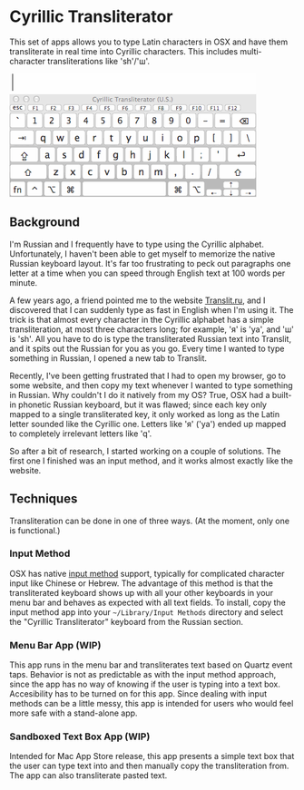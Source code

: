 # Cyrillic Transliterator

This set of apps allows you to type Latin characters in OSX and have them transliterate in real time into Cyrillic characters. This includes multi-character transliterations like 'sh'/'ш'.

![Demo](Demo.gif)

## Background

I'm Russian and I frequently have to type using the Cyrillic alphabet. Unfortunately, I haven't been able to get myself to memorize the native Russian keyboard layout. It's far too frustrating to peck out paragraphs one letter at a time when you can speed through English text at 100 words per minute.

A few years ago, a friend pointed me to the website [Translit.ru][1], and I discovered that I can suddenly type as fast in English when I'm using it. The trick is that almost every character in the Cyrillic alphabet has a simple transliteration, at most three characters long; for example, 'я' is 'ya', and 'ш' is 'sh'. All you have to do is type the transliterated Russian text into Translit, and it spits out the Russian for you as you go. Every time I wanted to type something in Russian, I opened a new tab to Translit.

Recently, I've been getting frustrated that I had to open my browser, go to some website, and then copy my text whenever I wanted to type something in Russian. Why couldn't I do it natively from my OS? True, OSX had a built-in phonetic Russian keyboard, but it was flawed; since each key only mapped to a single transliterated key, it only worked as long as the Latin letter sounded like the Cyrillic one. Letters like 'я' ('ya') ended up mapped to completely irrelevant letters like 'q'.

So after a bit of research, I started working on a couple of solutions. The first one I finished was an input method, and it works almost exactly like the website.

## Techniques

Transliteration can be done in one of three ways. (At the moment, only one is functional.)

### Input Method

OSX has native [input method][2] support, typically for complicated character input like Chinese or Hebrew. The advantage of this method is that the transliterated keyboard shows up with all your other keyboards in your menu bar and behaves as expected with all text fields. To install, copy the input method app into your `~/Library/Input Methods` directory and select the "Cyrillic Transliterator" keyboard from the Russian section.

### Menu Bar App (WIP)

This app runs in the menu bar and transliterates text based on Quartz event taps. Behavior is not as predictable as with the input method approach, since the app has no way of knowing if the user is typing into a text box. Accesibility has to be turned on for this app. Since dealing with input methods can be a little messy, this app is intended for users who would feel more safe with a stand-alone app.

### Sandboxed Text Box App (WIP)

Intended for Mac App Store release, this app presents a simple text box that the user can type text into and then manually copy the transliteration from. The app can also transliterate pasted text.

[1]: http://www.translit.ru
[2]: http://en.wikipedia.org/wiki/Input_method